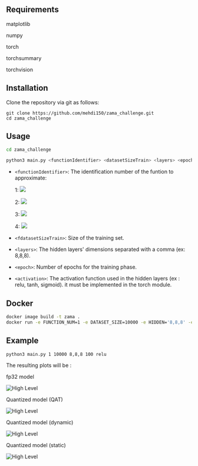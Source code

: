 Requirements 
------------

matplotlib

numpy

torch

torchsummary

torchvision

Installation
------------
Clone the repository via git as follows:
```
git clone https://github.com/mehdi150/zama_challenge.git
cd zama_challenge
```

Usage
-------------
```bash
cd zama_challenge

python3 main.py <functionIdentifier> <datasetSizeTrain> <layers> <epoch> <activation>
```

* `<functionIdentifier>`: The identification number of the funtion to approximate:

    1: <img src="https://render.githubusercontent.com/render/math?math=x^2 - y^2">

    2: <img src="https://render.githubusercontent.com/render/math?math=x . y . exp(-x^2 - y^2)">

    3: <img src="https://render.githubusercontent.com/render/math?math=exp({-(x - 2)^2} \over {2 / 5})">

    4: <img src="https://render.githubusercontent.com/render/math?math=sin(x)">

* `<fdatasetSizeTrain>`: Size of the training set.

* `<layers>`: The hidden layers' dimensions separated with a comma (ex: 8,8,8).

* `<epoch>`: Number of epochs for the training phase.

* `<activation>`: The activation function used in the hidden layers (ex : relu, tanh, sigmoid). it must be implemented in the torch module.


Docker
-------------
```Bash
docker image build -t zama .
docker run -e FUNCTION_NUM=1 -e DATASET_SIZE=10000 -e HIDDEN='8,8,8' -e EPOCHS=200 -e ACTIVATION='relu' zama
```

Example
-------------

```Bash
python3 main.py 1 10000 8,8,8 100 relu 
```

The resulting plots will be :

fp32 model

![High Level](https://github.com/mehdi150/zama_challenge/blob/main/fig/fp32_saddle.png)

Quantized model (QAT)

![High Level](https://github.com/mehdi150/zama_challenge/blob/main/fig/int8_saddle.png)

Quantized model (dynamic)

![High Level](https://github.com/mehdi150/zama_challenge/blob/main/fig/dynamic_saddle.png)

Quantized model (static)

![High Level](https://github.com/mehdi150/zama_challenge/blob/main/fig/static_saddle.png)
